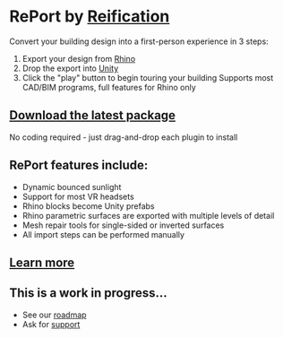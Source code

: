 # RePort by [Reification](https://reification.io/)
Convert your building design into a first-person experience in 3 steps:
1. Export your design from [Rhino](https://www.rhino3d.com/)
2. Drop the export into [Unity](https://unity.com/)
3. Click the "play" button to begin touring your building
Supports most CAD/BIM programs, full features for Rhino only

## [Download the latest package](https://github.com/Reification/RePort/releases/download/v0.2.0/Reification_RePort_v0.2.0.zip)
No coding required - just drag-and-drop each plugin to install

## RePort features include:
* Dynamic bounced sunlight
* Support for most VR headsets
* Rhino blocks become Unity prefabs
* Rhino parametric surfaces are exported with multiple levels of detail
* Mesh repair tools for single-sided or inverted surfaces
* All import steps can be performed manually

## [Learn more](https://github.com/Reification/RePort/blob/main/RePort_Guide.pdf)

## This is a work in progress...
* See our [roadmap](https://github.com/Reification/RePort/blob/main/RoadMap.md)
* Ask for [support](mailto:support@reification.io)
